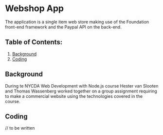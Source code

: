 # Webshop App

The application is a single item web store making use of the Foundation front-end framework and the Paypal API on the back-end.  

## Table of Contents:
1. [Background](#Background)
2. [Coding](#Coding)

## Background

During te NYCDA Web Development with Node.js course Hester van Slooten and Thomas Wassenberg worked together on a group assignment requiring to make a commercial website using the technologies covered in the course.

## Coding

// to be written
